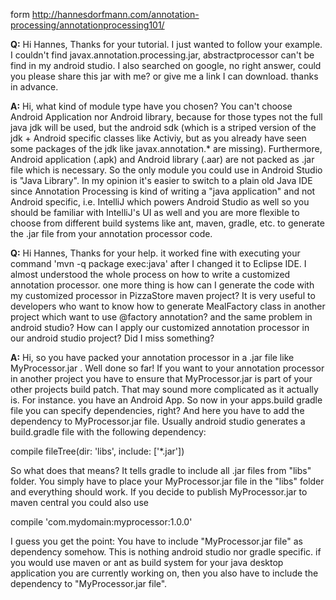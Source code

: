 form http://hannesdorfmann.com/annotation-processing/annotationprocessing101/

**Q:**
Hi Hannes, Thanks for your tutorial. I just wanted to follow your example. I couldn't find javax.annotation.processing.jar, abstractprocessor can't be find in my android studio. I also searched on google, no right answer, could you please share this jar with me? or give me a link I can download. thanks in advance.

**A:**
Hi, what kind of module type have you chosen? You can't choose Android Application nor Android library, because for those types not the full java jdk will be used, but the android sdk (which is a striped version of the jdk + Android specific classes like Activiy, but as you already have seen some packages of the jdk like javax.annotation.* are missing). Furthermore, Android application (.apk) and Android library (.aar) are not packed as .jar file which is necessary. So the only module you could use in Android Studio is "Java Library". In my opinion it's easier to switch to a plain old Java IDE since Annotation Processing is kind of writing a "java application" and not Android specific, i.e. IntelliJ which powers Android Studio as well so you should be familiar with IntelliJ's UI as well and you are more flexible to choose from different build systems like ant, maven, gradle, etc. to generate the .jar file from your annotation processor code.

**Q:**
Hi Hannes,
Thanks for your help. it worked fine with executing your command 'mvn -q package exec:java' after I changed it to Eclipse IDE. I almost understood the whole process on how to write a customized annotation processor.
one more thing is how can I generate the code with my customized processor in PizzaStore maven project? It is very useful to developers who want to know how to generate MealFactory class in another project which want to use @factory annotation? and the same problem in android studio? How can I apply our customized annotation processor in our android studio project? Did I miss something?

**A:**
Hi, so you have packed your annotation processor in a .jar file like MyProcessor.jar . Well done so far! If you want to your annotation processor in another project you have to ensure that MyProcessor.jar is part of your other projects build patch. That may sound more complicated as it actually is. For instance. you have an Android App. So now in your apps.build gradle file you can specify dependencies, right? And here you have to add the dependency to MyProcessor.jar file. Usually android studio generates a build.gradle file with the following dependency:

compile fileTree(dir: 'libs', include: ['\*.jar'])

So what does that means? It tells gradle to include all .jar files from "libs" folder. You simply have to place your MyProcessor.jar file in the "libs" folder and everything should work. If you decide to publish MyProcessor.jar to maven central you could also use

compile 'com.mydomain:myprocessor:1.0.0'

I guess you get the point: You have to include "MyProcessor.jar file" as dependency somehow. This is nothing android studio nor gradle specific. if you would use maven or ant as build system for your java desktop application you are currently working on, then you also have to include the dependency to "MyProcessor.jar file".
